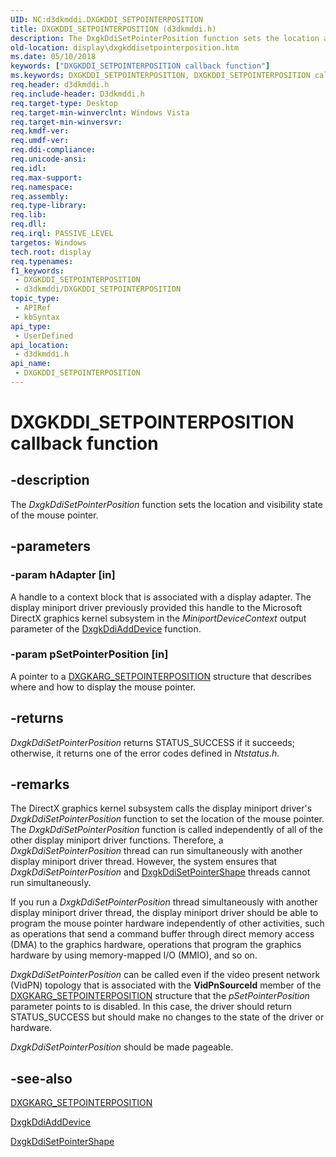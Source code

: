 ```yaml
---
UID: NC:d3dkmddi.DXGKDDI_SETPOINTERPOSITION
title: DXGKDDI_SETPOINTERPOSITION (d3dkmddi.h)
description: The DxgkDdiSetPointerPosition function sets the location and visibility state of the mouse pointer.
old-location: display\dxgkddisetpointerposition.htm
ms.date: 05/10/2018
keywords: ["DXGKDDI_SETPOINTERPOSITION callback function"]
ms.keywords: DXGKDDI_SETPOINTERPOSITION, DXGKDDI_SETPOINTERPOSITION callback, DmFunctions_1067a75d-aece-48c2-93c1-35465c57c07e.xml, DxgkDdiSetPointerPosition, DxgkDdiSetPointerPosition callback function [Display Devices], d3dkmddi/DxgkDdiSetPointerPosition, display.dxgkddisetpointerposition
req.header: d3dkmddi.h
req.include-header: D3dkmddi.h
req.target-type: Desktop
req.target-min-winverclnt: Windows Vista
req.target-min-winversvr: 
req.kmdf-ver: 
req.umdf-ver: 
req.ddi-compliance: 
req.unicode-ansi: 
req.idl: 
req.max-support: 
req.namespace: 
req.assembly: 
req.type-library: 
req.lib: 
req.dll: 
req.irql: PASSIVE_LEVEL
targetos: Windows
tech.root: display
req.typenames: 
f1_keywords:
 - DXGKDDI_SETPOINTERPOSITION
 - d3dkmddi/DXGKDDI_SETPOINTERPOSITION
topic_type:
 - APIRef
 - kbSyntax
api_type:
 - UserDefined
api_location:
 - d3dkmddi.h
api_name:
 - DXGKDDI_SETPOINTERPOSITION
---
```


# DXGKDDI_SETPOINTERPOSITION callback function


## -description

The <i>DxgkDdiSetPointerPosition</i> function sets the location and visibility state of the mouse pointer.

## -parameters

### -param hAdapter [in]

A handle to a context block that is associated with a display adapter. The display miniport driver previously provided this handle to the Microsoft DirectX graphics kernel subsystem in the <i>MiniportDeviceContext</i> output parameter of the <a href="/windows-hardware/drivers/ddi/dispmprt/nc-dispmprt-dxgkddi_add_device">DxgkDdiAddDevice</a> function.

### -param pSetPointerPosition [in]

A pointer to a <a href="/windows-hardware/drivers/ddi/d3dkmddi/ns-d3dkmddi-_dxgkarg_setpointerposition">DXGKARG_SETPOINTERPOSITION</a> structure that describes where and how to display the mouse pointer.

## -returns

<i>DxgkDdiSetPointerPosition</i> returns STATUS_SUCCESS if it succeeds; otherwise, it returns one of the error codes defined in <i>Ntstatus.h</i>.

## -remarks

The DirectX graphics kernel subsystem calls the display miniport driver's <i>DxgkDdiSetPointerPosition</i> function to set the location of the mouse pointer. The <i>DxgkDdiSetPointerPosition</i> function is called independently of all of the other display miniport driver functions. Therefore, a <i>DxgkDdiSetPointerPosition</i> thread can run simultaneously with another display miniport driver thread. However, the system ensures that <i>DxgkDdiSetPointerPosition</i> and <a href="/windows-hardware/drivers/ddi/d3dkmddi/nc-d3dkmddi-dxgkddi_setpointershape">DxgkDdiSetPointerShape</a> threads cannot run simultaneously. 

If you run a <i>DxgkDdiSetPointerPosition</i> thread simultaneously with another display miniport driver thread, the display miniport driver should be able to program the mouse pointer hardware independently of other activities, such as operations that send a command buffer through direct memory access (DMA) to the graphics hardware, operations that program the graphics hardware by using memory-mapped I/O (MMIO), and so on.

<i>DxgkDdiSetPointerPosition</i> can be called even if the video present network (VidPN) topology that is associated with the <b>VidPnSourceId</b> member of the <a href="/windows-hardware/drivers/ddi/d3dkmddi/ns-d3dkmddi-_dxgkarg_setpointerposition">DXGKARG_SETPOINTERPOSITION</a> structure that the <i>pSetPointerPosition</i> parameter points to is disabled. In this case, the driver should return STATUS_SUCCESS but should make no changes to the state of the driver or hardware.

<i>DxgkDdiSetPointerPosition</i> should be made pageable.

## -see-also

<a href="/windows-hardware/drivers/ddi/d3dkmddi/ns-d3dkmddi-_dxgkarg_setpointerposition">DXGKARG_SETPOINTERPOSITION</a>



<a href="/windows-hardware/drivers/ddi/dispmprt/nc-dispmprt-dxgkddi_add_device">DxgkDdiAddDevice</a>



<a href="/windows-hardware/drivers/ddi/d3dkmddi/nc-d3dkmddi-dxgkddi_setpointershape">DxgkDdiSetPointerShape</a>

